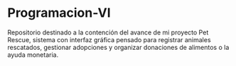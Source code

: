 # Programacion-VI
Repositorio destinado a la contención del avance de mi proyecto Pet Rescue, sistema con interfaz gráfica pensado para registrar animales rescatados, gestionar adopciones y organizar donaciones de alimentos o la ayuda monetaria.
